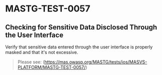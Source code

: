 #  MASTG-TEST-0057

## Checking for Sensitive Data Disclosed Through the User Interface

Verify that sensitive data entered through the user interface is properly masked and that it's not excessive.

> Please see: (https://mas.owasp.org/MASTG/tests/ios/MASVS-PLATFORM/MASTG-TEST-0057/)
